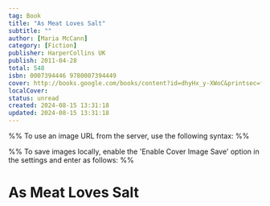 ```yaml
---
tag: Book
title: "As Meat Loves Salt"
subtitle: ""
author: [Maria McCann]
category: [Fiction]
publisher: HarperCollins UK
publish: 2011-04-28
total: 548
isbn: 0007394446 9780007394449
cover: http://books.google.com/books/content?id=dhyHx_y-XWoC&printsec=frontcover&img=1&zoom=1&edge=curl&source=gbs_api
localCover: 
status: unread
created: 2024-08-15 13:31:18
updated: 2024-08-15 13:31:18
---
```


%% To use an image URL from the server, use the following syntax: %%


%% To save images locally, enable the 'Enable Cover Image Save' option in the settings and enter as follows: %%


# As Meat Loves Salt